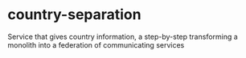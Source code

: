 # country-separation
Service that gives country information, a step-by-step transforming a monolith into a federation of communicating services
